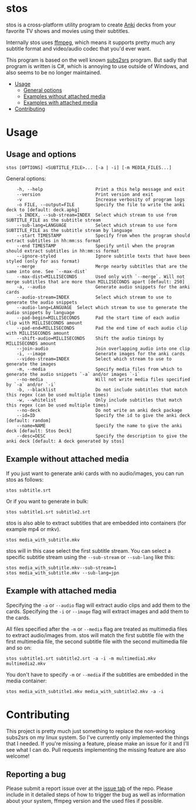 # stos
stos is a cross-platform utility program to create [Anki](https://apps.ankiweb.net/) decks from your favorite TV shows and movies using their subtitles.

Internally stos uses [ffmpeg](https://ffmpeg.org/), which means it supports pretty much any subtitle format and video/audio codec that you'd ever want.

This program is based on the well known [subs2srs](https://subs2srs.sourceforge.net/) program.
But sadly that program is written is C#, which is annoying to use outside of Windows, and also seems to be no longer maintained.

* [Usage](#usage)
  * [General options](#usage-and-options)
  * [Examples without attached media](#example-without-attached-media)
  * [Examples with attached media](#example-with-attached-media)
* [Contributing](#constributing)
# Usage

## Usage and options
```
stos [OPTIONS] <SUBTITLE_FILE>... [-a | -i] [-m MEDIA_FILES...]
```
General options:
```
    -h, --help                    Print a this help message and exit
    --version                     Print version and exit
    -v                            Increase verbosity of program logs
    -o FILE, --output=FILE        Specify the file to write the anki deck to [default: deck.apkg]
    -s INDEX, --sub-stream=INDEX  Select which stream to use from SUBTITLE_FILE as the subtitle stream
    --sub-lang=LANGUAGE           Select which stream to use form SUBTITLE_FILE as the subtitle stream by language
    --start TIMESTAMP             Specify from when the program should extract subtitles in hh:mm:ss format
    --end TIMESTAMP               Specify until when the program should extract subtitles in hh:mm:ss format
    --ignore-styled               Ignore subtitle texts that have been styled (only for ass format)
    --merge                       Merge nearby subtitles that are the same into one. See `--max-dist`
    --max-dist=MILLISECONDS       Used only with `--merge`. Will not merge subtitles that are more than MILLISECONDS apart [default: 250]
    -a, --audio                   Generate audio snippets for the anki cards
    --audio-stream=INDEX          Select which stream to use to generate the audio snippets
    --audio-lang=LANGUAGE  Select which stream to use to generate the audio snippets by language
    --pad-begin=MILLISECONDS      Pad the start time of each audio clip with MILLISECONDS amount
    --pad-end=MILLISECONDS        Pad the end time of each audio clip with MILLISECONDS amount
    --shift-audio=MILLISECONDS    Shift the audio timings by MILLISECONDS amount
    --join-audio                  Join overlapping audio into one clip
    -i, --image                   Generate images for the anki cards
    --video-stream=INDEX          Select which stream to use to generate the images
    -m, --media                   Specify media files from which to generate the audio snippets `-a` and/or images `-i`
    --no-media                    Will not write media files specified by `-a` and/or `-i`
    -b, --blacklist               Do not include subtitles that match this regex (can be used multiple times)
    -w, --whitelist               Only include subtitles that match this regex (can be used multiple times)
    --no-deck                     Do not write an anki deck package
    --id=ID                       Specify the id to give the anki deck [default: random]
    --name=NAME                   Specify the name to give the anki deck [default: Stos Deck]
    --desc=DESC                   Specify the description to give the anki deck [default: A deck generated by stos]
```

## Example without attached media
If you just want to generate anki cards with no audio/images, you can run stos as follows:
```
stos subtitle.srt
```
Or if you want to generate in bulk:
```
stos subtitle1.srt subtitle2.srt
```

stos is also able to extract subtitles that are embedded into containers (for example mp4 or mkv).
```
stos media_with_subtitle.mkv
```
stos will in this case select the first subtitle stream. You can select a specific subtitle stream using the `--sub-stream` or `--sub-lang` like this:
```
stos media_with_subtitle.mkv--sub-stream=1
stos media_with_subtitle.mkv --sub-lang=jpn
```

## Example with attached media
Specifying the `-a` or `--audio` flag will extract audio clips and add them to the cards.
Specifying the `-i` or `--image` flag will extract images and add them to the cards.

All files specified after the `-m` or `--media` flag are treated as multimedia files to extract audio/images from.
stos will match the first subtitle file with the first multimedia file, the second subtitle file with the second multimedia file and so on:
```
stos subtitle1.srt subtitle2.srt -a -i -m multimedia1.mkv multimedia2.mkv
```

You don't have to specify `-m` or `--media` if the subtitles are embedded in the media container:
```
stos media_with_subtitle1.mkv media_with_subtitle2.mkv -a -i
```

# Contributing
This project is pretty much just something to replace the non-working subs2srs on my linux system. So I've currently only implemented the things that
I needed. If you're missing a feature, please make an issue for it and I'll see what I can do. Pull requests implementing the missing feature are also
welcome!

## Reporting a bug
Please submit a report issue over at the [issue tab](https://github.com/Hyxogen/stos/issues) of the repo. Please include in it detailed steps of how to
trigger the bug as well as information about your system, ffmpeg version and the used files if possible.
